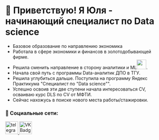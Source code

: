 # 👋 Приветствую! Я Юля - начинающий специалист по Data science

- Базовое образование по направлению экономика
- Работала в сфере экономики и финансов в золотодобывающей фирме. 
- Решила сменить направление в сторону аналитики и ML<img src="https://media.giphy.com/media/WUlplcMpOCEmTGBtBW/giphy.gif" width="30px">.
- Начала свой путь с программы Data-аналитик ДПО в ТГУ.
- Решила углубиться дальше. Поступила на программу Яндекс Практикума "Специалист по "Data science"".
- Успешно освоив эти две ступени начала интересоваться CV, осваиваю курс DLS по CV от МФТИ. 
- Сейчас нахожусь в поиске нового места работы/стажировки.


### 🤝 Социальные сети:

  <div id="badges">
    <a href="https://t.me/yuliyavin" target="_blank">
      <img src="https://cdn-icons-png.flaticon.com/512/2111/2111646.png" width="40" height="40" alt="telegram group" />
    </a>
    <a href="https://vk.com/id222289862" target="_blank">
      <img src="https://cdn-icons-png.flaticon.com/512/145/145813.png" width="40" height="40" alt="VK Badge"/>
    </a>
  </div>

<!---
Yuliyaavin/Yuliyaavin is a ✨ special ✨ repository because its `README.md` (this file) appears on your GitHub profile.
You can click the Preview link to take a look at your changes.
--->
